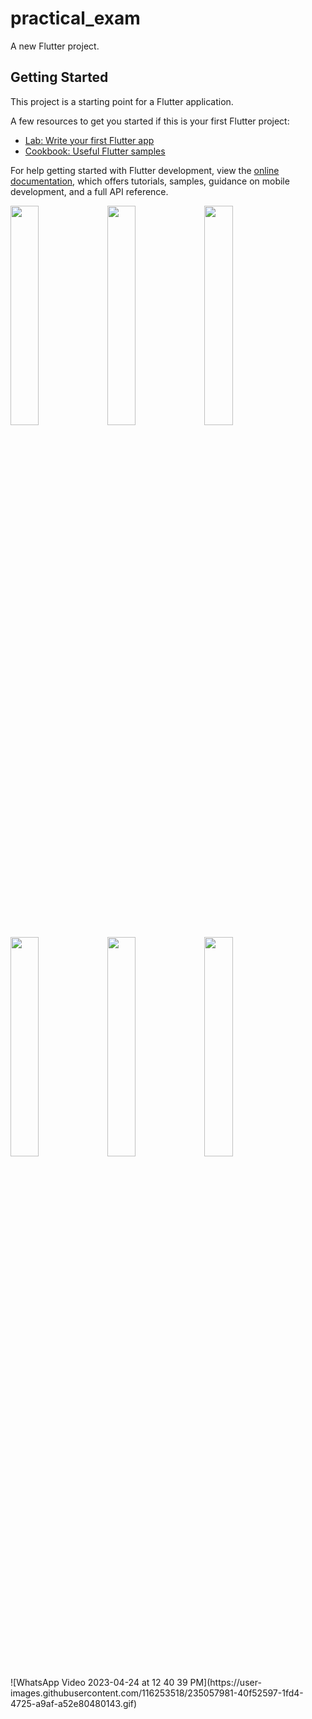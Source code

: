 # practical_exam

A new Flutter project.

## Getting Started

This project is a starting point for a Flutter application.

A few resources to get you started if this is your first Flutter project:

- [Lab: Write your first Flutter app](https://docs.flutter.dev/get-started/codelab)
- [Cookbook: Useful Flutter samples](https://docs.flutter.dev/cookbook)

For help getting started with Flutter development, view the
[online documentation](https://docs.flutter.dev/), which offers tutorials,
samples, guidance on mobile development, and a full API reference.
<p>
<img src= "https://user-images.githubusercontent.com/116253518/233925148-4e98b956-c832-401e-8692-7fe41566580a.png" height = "30%" width = "30%">
<img src= "https://user-images.githubusercontent.com/116253518/233925162-c734ce82-9417-46c1-bd0a-6cc3efdb323b.png" height = "30%" width = "30%">
<img src= "https://user-images.githubusercontent.com/116253518/233925169-b7832a0f-7322-443e-b019-11374028d05d.png" height = "30%" width = "30%">
<img src= "https://user-images.githubusercontent.com/116253518/233925173-03eae135-1ea5-4d44-b56f-aefd81a820ca.png" height = "30%" width = "30%">
<img src= "https://user-images.githubusercontent.com/116253518/233926541-e89ce5f0-3e28-491f-8893-d6b1a38d83fc.png" height = "30%" width = "30%">
<img src= "https://user-images.githubusercontent.com/116253518/235057981-40f52597-1fd4-4725-a9af-a52e80480143.gif" height = "30%" width = "30%">
</p>
![WhatsApp Video 2023-04-24 at 12 40 39 PM](https://user-images.githubusercontent.com/116253518/235057981-40f52597-1fd4-4725-a9af-a52e80480143.gif)
